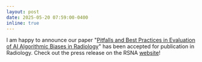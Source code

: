 ```yaml
---
layout: post
date: 2025-05-20 07:59:00-0400
inline: true
---
```


I am happy to announce our paper "[Pitfalls and Best Practices in Evaluation of AI Algorithmic Biases in Radiology][rad]" has been accepted for publication in Radiology. Check out the press release on the RSNA [website][rsna]!

[rad]: https://pubs.rsna.org/doi/10.1148/radiol.241674
[rsna]: https://press.rsna.org/timssnet/media/pressreleases/14_pr_target.cfm?ID=2577
